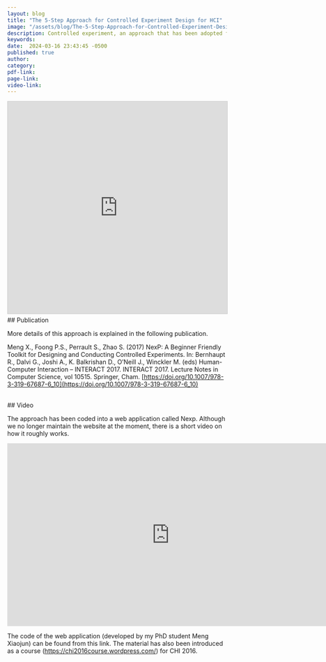 ```yaml
---
layout: blog
title: "The 5-Step Approach for Controlled Experiment Design for HCI"
image: "/assets/blog/The-5-Step-Approach-for-Controlled-Experiment-Design-for-HCI.png"
description: Controlled experiment, an approach that has been adopted from research methods in psychology, is now widely used in HCI. Design an effective controlled experiment is not necessarily easy, even for experienced researchers. Existing controlled experiment designing tools focused more on the process of designing, but they are often not intuitive and guided enough for less experienced users to use. We introduce a 5-step approach to guide users through the experimental design process, and helped them to better understand the experimental design process.
keywords: 
date:  2024-03-16 23:43:45 -0500
published: true
author:
category:
pdf-link:
page-link:
video-link:
---
```


<iframe src="https://www.slideshare.net/slideshow/embed_code/key/sNMEBNhQxbU96l?startSlide=1" width="597" height="486" frameborder="0" marginwidth="0" marginheight="0" scrolling="no" style="border:1px solid #CCC; border-width:1px; margin-bottom:5px;max-width: 100%;" allowfullscreen></iframe>
<br/>
## Publication

More details of this approach is explained in the following publication.

Meng X., Foong P.S., Perrault S., Zhao S. (2017) NexP: A Beginner Friendly Toolkit for Designing and Conducting Controlled Experiments. In: Bernhaupt R., Dalvi G., Joshi A., K. Balkrishan D., O’Neill J., Winckler M. (eds) Human-Computer Interaction – INTERACT 2017. INTERACT 2017. Lecture Notes in Computer Science, vol 10515. Springer, Cham. [https://doi.org/10.1007/978-3-319-67687-6_10](https://doi.org/10.1007/978-3-319-67687-6_10)

<br/>
## Video

The approach has been coded into a web application called Nexp. Although we no longer maintain the website at the moment, there is a short video on how it roughly works.

<iframe width="744" height="419" src="https://www.youtube.com/embed/sEmV-orj1n4" title="NexP course quick demo" frameborder="0" allow="accelerometer; autoplay; clipboard-write; encrypted-media; gyroscope; picture-in-picture; web-share" referrerpolicy="strict-origin-when-cross-origin" allowfullscreen></iframe>

The code of the web application (developed by my PhD student Meng Xiaojun) can be found from this link.
The material has also been introduced as a course (https://chi2016course.wordpress.com/) for CHI 2016.






